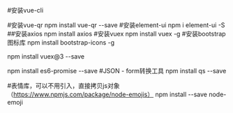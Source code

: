 #安装vue-cli

#安装vue-qr
npm install vue-qr --save
#安装element-ui
npm i element-ui -S  
##安装axios
npm install axios
#安装vuex
npm install vuex -g
#安装bootstrap图标库
npm install bootstrap-icons -g

npm install vuex@3 --save 

npm install es6-promise --save
#JSON - form转换工具
npm install qs --save 

#表情库，可以不用引入，直接拷贝js对象（https://www.npmjs.com/package/node-emojis）
npm install --save node-emoji
